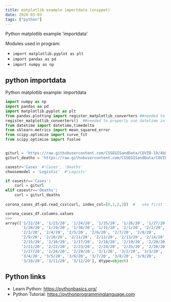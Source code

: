 ```yaml
---
title: matplotlib example importdata (snippet)
date: 2020-03-03
tags: ["python"]
---
```

Python matplotlib example 'importdata'


Modules used in program: 
* `import matplotlib.pyplot as plt`
* `import pandas as pd`
* `import numpy as np`

## python importdata

Python matplotlib example: importdata

```python
import numpy as np
import pandas as pd
import matplotlib.pyplot as plt
from pandas.plotting import register_matplotlib_converters ##needed to properly use datetime in plots
register_matplotlib_converters()  ##needed to properly use datetime in plots
from datetime import datetime,timedelta
from sklearn.metrics import mean_squared_error
from scipy.optimize import curve_fit
from scipy.optimize import fsolve


giturl = 'https://raw.githubusercontent.com/CSSEGISandData/COVID-19/4b8141783d481d09efe8104cb29f8966df4a6354/csse_covid_19_data/csse_covid_19_time_series/time_series_19-covid-Confirmed.csv'
giturl_deaths = 'https://raw.githubusercontent.com/CSSEGISandData/COVID-19/4b8141783d481d09efe8104cb29f8966df4a6354/csse_covid_19_data/csse_covid_19_time_series/time_series_19-covid-Deaths.csv'

casestr='Cases' #'Cases', 'Deaths'
choosemodel = 'Logistic'  #'Logistc'

if casestr=='Cases':
    curl = giturl
elif casestr=='Deaths':
    curl = giturl_deaths
    
corona_cases_df=pd.read_csv(curl, index_col=[0,1,2,3])  #   use first four columns as multiindex

corona_cases_df.columns.values
>>> 
array(['1/22/20', '1/23/20', '1/24/20', '1/25/20', '1/26/20', '1/27/20',
       '1/28/20', '1/29/20', '1/30/20', '1/31/20', '2/1/20', '2/2/20',
       '2/3/20', '2/4/20', '2/5/20', '2/6/20', '2/7/20', '2/8/20',
       '2/9/20', '2/10/20', '2/11/20', '2/12/20', '2/13/20', '2/14/20',
       '2/15/20', '2/16/20', '2/17/20', '2/18/20', '2/19/20', '2/20/20',
       '2/21/20', '2/22/20', '2/23/20', '2/24/20', '2/25/20', '2/26/20',
       '2/27/20', '2/28/20', '2/29/20', '3/1/20', '3/2/20', '3/3/20',
       '3/4/20', '3/5/20', '3/6/20', '3/7/20', '3/8/20', '3/9/20',
       '3/10/20', '3/11/20', '3/12/20'], dtype=object)


```

## Python links

- Learn Python: https://pythonbasics.org/
- Python Tutorial: https://pythonprogramminglanguage.com
